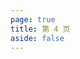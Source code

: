 ```yaml
---
page: true
title: 第 4 页
aside: false
---
```

<script setup>
import Page from "../.vitepress/theme/components/Page.vue";
import { useData } from "vitepress";
const { theme } = useData();
const posts = theme.value.posts.slice(30,40)
</script>
<Page :posts="posts" :pageCurrent="4" :pagesNum="10" />